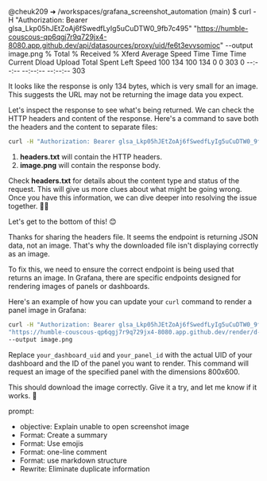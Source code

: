 @cheuk209 ➜ /workspaces/grafana_screenshot_automation (main) $ curl -H "Authorization: Bearer glsa_Lkp05hJEtZoAj6fSwedfLyIg5uCuDTW0_9fb7c495" "https://humble-couscous-qp6qgj7r9q729jx4-8080.app.github.dev/api/datasources/proxy/uid/fe6t3evvsomioc" --output image.png
  % Total    % Received % Xferd  Average Speed   Time    Time     Time  Current
                                 Dload  Upload   Total   Spent    Left  Speed
100   134  100   134    0     0    303      0 --:--:-- --:--:-- --:--:--   303

It looks like the response is only 134 bytes, which is very small for an image. This suggests the URL may not be returning the image data you expect.

Let's inspect the response to see what's being returned. We can check the HTTP headers and content of the response. Here's a command to save both the headers and the content to separate files:

```bash
curl -H "Authorization: Bearer glsa_Lkp05hJEtZoAj6fSwedfLyIg5uCuDTW0_9fb7c495" "https://humble-couscous-qp6qgj7r9q729jx4-8080.app.github.dev/api/datasources/proxy/uid/fe6t3evvsomioc" -D headers.txt -o image.png
```

1. **headers.txt** will contain the HTTP headers.
2. **image.png** will contain the response body.

Check **headers.txt** for details about the content type and status of the request. This will give us more clues about what might be going wrong. Once you have this information, we can dive deeper into resolving the issue together. 🕵️‍♂️

Let's get to the bottom of this! 😊


Thanks for sharing the headers file. It seems the endpoint is returning JSON data, not an image. That's why the downloaded file isn't displaying correctly as an image.

To fix this, we need to ensure the correct endpoint is being used that returns an image. In Grafana, there are specific endpoints designed for rendering images of panels or dashboards.

Here's an example of how you can update your `curl` command to render a panel image in Grafana:

```bash
curl -H "Authorization: Bearer glsa_Lkp05hJEtZoAj6fSwedfLyIg5uCuDTW0_9fb7c495" \
"https://humble-couscous-qp6qgj7r9q729jx4-8080.app.github.dev/render/d-solo/your_dashboard_uid/your_panel_id?orgId=1&width=800&height=600&tz=UTC%2B00%3A00" \
--output image.png
```

Replace `your_dashboard_uid` and `your_panel_id` with the actual UID of your dashboard and the ID of the panel you want to render. This command will request an image of the specified panel with the dimensions 800x600.

This should download the image correctly. Give it a try, and let me know if it works. 🎨

prompt:
- objective: Explain unable to open screenshot image
- Format: Create a summary
- Format: Use emojis
- Format: one-line comment
- Format: use markdown structure
- Rewrite: Eliminate duplicate information
